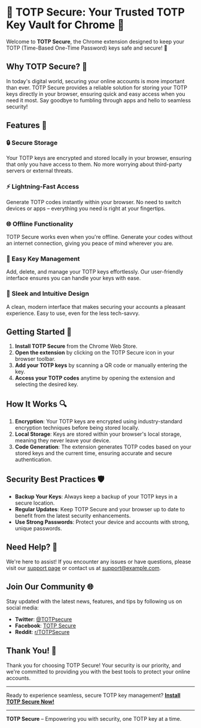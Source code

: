 # 📱 TOTP Secure: Your Trusted TOTP Key Vault for Chrome 🚀

Welcome to **TOTP Secure**, the Chrome extension designed to keep your TOTP (Time-Based One-Time Password) keys safe and secure! 🔐

## Why TOTP Secure? 🤔

In today's digital world, securing your online accounts is more important than ever. TOTP Secure provides a reliable solution for storing your TOTP keys directly in your browser, ensuring quick and easy access when you need it most. Say goodbye to fumbling through apps and hello to seamless security!

## Features 🌟

### 🔒 Secure Storage
Your TOTP keys are encrypted and stored locally in your browser, ensuring that only you have access to them. No more worrying about third-party servers or external threats.

### ⚡ Lightning-Fast Access
Generate TOTP codes instantly within your browser. No need to switch devices or apps – everything you need is right at your fingertips.

### 🌐 Offline Functionality
TOTP Secure works even when you're offline. Generate your codes without an internet connection, giving you peace of mind wherever you are.

### 🔑 Easy Key Management
Add, delete, and manage your TOTP keys effortlessly. Our user-friendly interface ensures you can handle your keys with ease.

### 🎨 Sleek and Intuitive Design
A clean, modern interface that makes securing your accounts a pleasant experience. Easy to use, even for the less tech-savvy.

## Getting Started 🚀

1. **Install TOTP Secure** from the Chrome Web Store.
2. **Open the extension** by clicking on the TOTP Secure icon in your browser toolbar.
3. **Add your TOTP keys** by scanning a QR code or manually entering the key.
4. **Access your TOTP codes** anytime by opening the extension and selecting the desired key.

## How It Works 🔍

1. **Encryption**: Your TOTP keys are encrypted using industry-standard encryption techniques before being stored locally.
2. **Local Storage**: Keys are stored within your browser's local storage, meaning they never leave your device.
3. **Code Generation**: The extension generates TOTP codes based on your stored keys and the current time, ensuring accurate and secure authentication.

## Security Best Practices 🛡️

- **Backup Your Keys**: Always keep a backup of your TOTP keys in a secure location.
- **Regular Updates**: Keep TOTP Secure and your browser up to date to benefit from the latest security enhancements.
- **Use Strong Passwords**: Protect your device and accounts with strong, unique passwords.

## Need Help? 🤔

We're here to assist! If you encounter any issues or have questions, please visit our [support page](https://example.com/support) or contact us at support@example.com.

## Join Our Community 🌐

Stay updated with the latest news, features, and tips by following us on social media:

- **Twitter**: [@TOTPsecure](https://twitter.com/TOTPsecure)
- **Facebook**: [TOTP Secure](https://facebook.com/TOTPsecure)
- **Reddit**: [r/TOTPSecure](https://reddit.com/r/TOTPSecure)

## Thank You! 🙌

Thank you for choosing TOTP Secure! Your security is our priority, and we're committed to providing you with the best tools to protect your online accounts.

---

Ready to experience seamless, secure TOTP key management? [**Install TOTP Secure Now!**](https://chrome.google.com/webstore/detail/totp-secure)

---

**TOTP Secure** – Empowering you with security, one TOTP key at a time.
